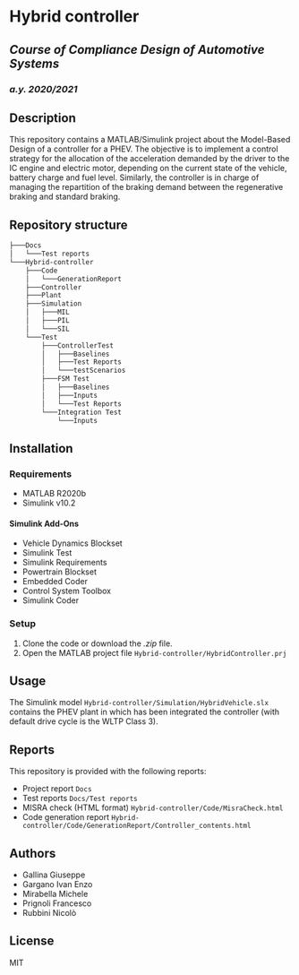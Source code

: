 
# __Hybrid controller__ 
## _Course of Compliance Design of Automotive Systems_
### _a.y. 2020/2021_

## __Description__
This repository contains a MATLAB/Simulink project about the Model-Based Design of a controller for a PHEV. The objective is to implement a control strategy for the allocation of the acceleration demanded by the driver to the IC engine and electric motor, depending on the current state of the vehicle, battery charge and fuel level. Similarly, the controller is in charge of managing the repartition of the braking demand between the regenerative braking and standard braking. 

## __Repository structure__
``` bash
├───Docs
│   └───Test reports
└───Hybrid-controller
    ├───Code
    │   └───GenerationReport
    ├───Controller
    ├───Plant
    ├───Simulation
    │   ├───MIL
    │   ├───PIL
    │   └───SIL
    └───Test
        ├───ControllerTest
        │   ├───Baselines
        │   ├───Test Reports
        │   └───testScenarios
        ├───FSM Test
        │   ├───Baselines
        │   ├───Inputs
        │   └───Test Reports
        └───Integration Test
            └───Inputs
```

## __Installation__
### Requirements
- MATLAB R2020b
- Simulink v10.2
#### Simulink Add-Ons 
- Vehicle Dynamics Blockset
- Simulink Test
- Simulink Requirements
- Powertrain Blockset
- Embedded Coder
- Control System Toolbox
- Simulink Coder

### Setup
1. Clone the code or download the _.zip_ file. 
2. Open the MATLAB project file `Hybrid-controller/HybridController.prj`

## Usage
The Simulink model `Hybrid-controller/Simulation/HybridVehicle.slx` contains the PHEV plant in which has been integrated the controller (with default drive cycle is the WLTP Class 3).

## Reports
This repository is provided with the following reports:
- Project report `Docs`
- Test reports `Docs/Test reports`
- MISRA check (HTML format) `Hybrid-controller/Code/MisraCheck.html`
- Code generation report `Hybrid-controller/Code/GenerationReport/Controller_contents.html`

## Authors
 - Gallina Giuseppe
 - Gargano Ivan Enzo 
 - Mirabella Michele 
 - Prignoli Francesco 
 - Rubbini Nicolò 

## License
MIT


